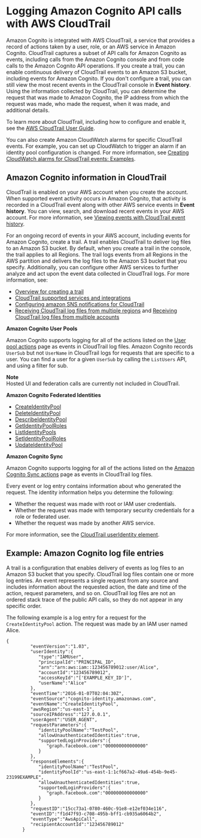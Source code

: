 # Logging Amazon Cognito API calls with AWS CloudTrail<a name="logging-using-cloudtrail"></a>

Amazon Cognito is integrated with AWS CloudTrail, a service that provides a record of actions taken by a user, role, or an AWS service in Amazon Cognito\. CloudTrail captures a subset of API calls for Amazon Cognito as events, including calls from the Amazon Cognito console and from code calls to the Amazon Cognito API operations\. If you create a trail, you can enable continuous delivery of CloudTrail events to an Amazon S3 bucket, including events for Amazon Cognito\. If you don't configure a trail, you can still view the most recent events in the CloudTrail console in **Event history**\. Using the information collected by CloudTrail, you can determine the request that was made to Amazon Cognito, the IP address from which the request was made, who made the request, when it was made, and additional details\. 

To learn more about CloudTrail, including how to configure and enable it, see the [AWS CloudTrail User Guide](https://docs.aws.amazon.com/awscloudtrail/latest/userguide/)\.

You can also create Amazon CloudWatch alarms for specific CloudTrail events\. For example, you can set up CloudWatch to trigger an alarm if an identity pool configuration is changed\. For more information, see [Creating CloudWatch alarms for CloudTrail events: Examples](https://docs.aws.amazon.com/awscloudtrail/latest/userguide/cloudwatch-alarms-for-cloudtrail.html)\.

## Amazon Cognito information in CloudTrail<a name="amazon-cognito-info-in-cloudtrail"></a>

CloudTrail is enabled on your AWS account when you create the account\. When supported event activity occurs in Amazon Cognito, that activity is recorded in a CloudTrail event along with other AWS service events in **Event history**\. You can view, search, and download recent events in your AWS account\. For more information, see [Viewing events with CloudTrail event history](https://docs.aws.amazon.com/awscloudtrail/latest/userguide/view-cloudtrail-events.html)\.

For an ongoing record of events in your AWS account, including events for Amazon Cognito, create a trail\. A trail enables CloudTrail to deliver log files to an Amazon S3 bucket\. By default, when you create a trail in the console, the trail applies to all Regions\. The trail logs events from all Regions in the AWS partition and delivers the log files to the Amazon S3 bucket that you specify\. Additionally, you can configure other AWS services to further analyze and act upon the event data collected in CloudTrail logs\. For more information, see: 
+ [Overview for creating a trail](https://docs.aws.amazon.com/awscloudtrail/latest/userguide/cloudtrail-create-and-update-a-trail.html)
+ [CloudTrail supported services and integrations](https://docs.aws.amazon.com/awscloudtrail/latest/userguide/cloudtrail-aws-service-specific-topics.html#cloudtrail-aws-service-specific-topics-list)
+ [Configuring amazon SNS notifications for CloudTrail](https://docs.aws.amazon.com/awscloudtrail/latest/userguide/getting_notifications_top_level.html)
+ [Receiving CloudTrail log files from multiple regions](https://docs.aws.amazon.com/awscloudtrail/latest/userguide/receive-cloudtrail-log-files-from-multiple-regions.html) and [Receiving CloudTrail log files from multiple accounts](https://docs.aws.amazon.com/awscloudtrail/latest/userguide/cloudtrail-receive-logs-from-multiple-accounts.html)

**Amazon Cognito User Pools**

Amazon Cognito supports logging for all of the actions listed on the [User pool actions](https://docs.aws.amazon.com/cognito-user-identity-pools/latest/APIReference/API_Operations.html) page as events in CloudTrail log files\. Amazon Cognito records `UserSub` but not `UserName` in CloudTrail logs for requests that are specific to a user\. You can find a user for a given `UserSub` by calling the `ListUsers` API, and using a filter for sub\. 

**Note**  
Hosted UI and federation calls are currently not included in CloudTrail\.

**Amazon Cognito Federated Identities**
+ [CreateIdentityPool](https://docs.aws.amazon.com/cognitoidentity/latest/APIReference/API_CreateIdentityPool.html)
+ [DeleteIdentityPool](https://docs.aws.amazon.com/cognitoidentity/latest/APIReference/API_DeleteIdentityPool.html)
+ [DescribeIdentityPool](https://docs.aws.amazon.com/cognitoidentity/latest/APIReference/API_DescribeIdentityPool.html)
+ [GetIdentityPoolRoles](https://docs.aws.amazon.com/cognitoidentity/latest/APIReference/API_GetIdentityPoolRoles.html)
+ [ListIdentityPools](https://docs.aws.amazon.com/cognitoidentity/latest/APIReference/API_ListIdentityPools.html)
+ [SetIdentityPoolRoles](https://docs.aws.amazon.com/cognitoidentity/latest/APIReference/API_SetIdentityPoolRoles.html)
+ [UpdateIdentityPool](https://docs.aws.amazon.com/cognitoidentity/latest/APIReference/API_UpdateIdentityPool.html)

**Amazon Cognito Sync**

Amazon Cognito supports logging for all of the actions listed on the [Amazon Cognito Sync actions](https://docs.aws.amazon.com/cognitosync/latest/APIReference/API_Operations.html) page as events in CloudTrail log files\.

Every event or log entry contains information about who generated the request\. The identity information helps you determine the following: 
+ Whether the request was made with root or IAM user credentials\.
+ Whether the request was made with temporary security credentials for a role or federated user\.
+ Whether the request was made by another AWS service\.

For more information, see the [CloudTrail userIdentity element](https://docs.aws.amazon.com/awscloudtrail/latest/userguide/cloudtrail-event-reference-user-identity.html)\.

## Example: Amazon Cognito log file entries<a name="understanding-amazon-cognito-entries"></a>

 A trail is a configuration that enables delivery of events as log files to an Amazon S3 bucket that you specify\. CloudTrail log files contain one or more log entries\. An event represents a single request from any source and includes information about the requested action, the date and time of the action, request parameters, and so on\. CloudTrail log files are not an ordered stack trace of the public API calls, so they do not appear in any specific order\.

The following example is a log entry for a request for the `CreateIdentityPool` action\. The request was made by an IAM user named Alice\. 

```
{
         "eventVersion":"1.03",
         "userIdentity":{
            "type":"IAMUser",
            "principalId":"PRINCIPAL_ID",
            "arn":"arn:aws:iam::123456789012:user/Alice",
            "accountId":"123456789012",
            "accessKeyId":"['EXAMPLE_KEY_ID']",
            "userName":"Alice"
         },
         "eventTime":"2016-01-07T02:04:30Z",
         "eventSource":"cognito-identity.amazonaws.com",
         "eventName":"CreateIdentityPool",
         "awsRegion":"us-east-1",
         "sourceIPAddress":"127.0.0.1",
         "userAgent":"USER_AGENT",
         "requestParameters":{
            "identityPoolName":"TestPool",
            "allowUnauthenticatedIdentities":true,
            "supportedLoginProviders":{
               "graph.facebook.com":"000000000000000"
            }
         },
         "responseElements":{
            "identityPoolName":"TestPool",
            "identityPoolId":"us-east-1:1cf667a2-49a6-454b-9e45-23199EXAMPLE",
            "allowUnauthenticatedIdentities":true,
            "supportedLoginProviders":{
               "graph.facebook.com":"000000000000000"
            }
         },
         "requestID":"15cc73a1-0780-460c-91e8-e12ef034e116",
         "eventID":"f1d47f93-c708-495b-bff1-cb935a6064b2",
         "eventType":"AwsApiCall",
         "recipientAccountId":"123456789012"
      }
```